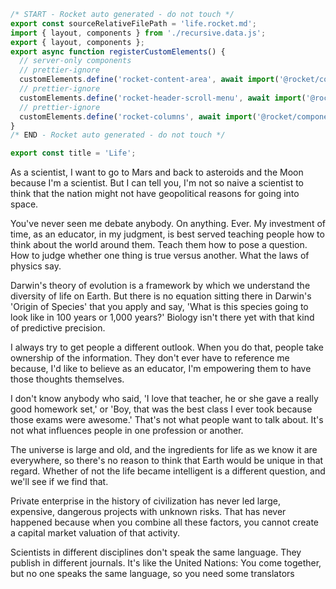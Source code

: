 ```js server
/* START - Rocket auto generated - do not touch */
export const sourceRelativeFilePath = 'life.rocket.md';
import { layout, components } from './recursive.data.js';
export { layout, components };
export async function registerCustomElements() {
  // server-only components
  // prettier-ignore
  customElements.define('rocket-content-area', await import('@rocket/components/content-area.js').then(m => m.RocketContentArea));
  // prettier-ignore
  customElements.define('rocket-header-scroll-menu', await import('@rocket/components/header-scroll-menu.js').then(m => m.RocketHeaderScrollMenu));
  // prettier-ignore
  customElements.define('rocket-columns', await import('@rocket/components/columns.js').then(m => m.RocketColumns));
}
/* END - Rocket auto generated - do not touch */

export const title = 'Life';
```

As a scientist, I want to go to Mars and back to asteroids and the Moon because I'm a scientist. But I can tell you, I'm not so naive a scientist to think that the nation might not have geopolitical reasons for going into space.

You've never seen me debate anybody. On anything. Ever. My investment of time, as an educator, in my judgment, is best served teaching people how to think about the world around them. Teach them how to pose a question. How to judge whether one thing is true versus another. What the laws of physics say.

Darwin's theory of evolution is a framework by which we understand the diversity of life on Earth. But there is no equation sitting there in Darwin's 'Origin of Species' that you apply and say, 'What is this species going to look like in 100 years or 1,000 years?' Biology isn't there yet with that kind of predictive precision.

I always try to get people a different outlook. When you do that, people take ownership of the information. They don't ever have to reference me because, I'd like to believe as an educator, I'm empowering them to have those thoughts themselves.

I don't know anybody who said, 'I love that teacher, he or she gave a really good homework set,' or 'Boy, that was the best class I ever took because those exams were awesome.' That's not what people want to talk about. It's not what influences people in one profession or another.

The universe is large and old, and the ingredients for life as we know it are everywhere, so there's no reason to think that Earth would be unique in that regard. Whether of not the life became intelligent is a different question, and we'll see if we find that.

Private enterprise in the history of civilization has never led large, expensive, dangerous projects with unknown risks. That has never happened because when you combine all these factors, you cannot create a capital market valuation of that activity.

Scientists in different disciplines don't speak the same language. They publish in different journals. It's like the United Nations: You come together, but no one speaks the same language, so you need some translators
